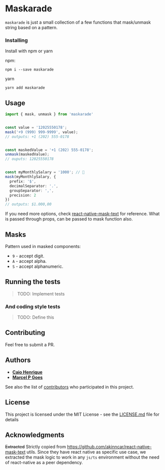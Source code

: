 # Maskarade

`maskarade` is just a small collection of a few functions that mask/unmask string based on a pattern.

### Installing

Install with npm or yarn

npm:
```
npm i --save maskarade
```
yarn
```
yarn add maskarade
```

## Usage
```ts
import { mask, unmask } from 'maskarade'


const value = '12025550178';
mask('+9 (999) 999-9999', value);
// outputs: +1 (202) 555-0178


const maskedValue = '+1 (202) 555-0178';
unmask(maskedValue);
// ouputs: 12025550178


const myMonthlySalary = '1000'; // 🥲
mask(myMonthlySalary, {
  prefix: '$',
  decimalSeparator: '.',
  groupSeparator: ',',
  precision: 2
})
// outputs: $1.000,00
```
If you need more options, check [react-native-mask-text](https://github.com/akinncar/react-native-mask-text) for reference. What is passed through props, can be passed to mask function also.

## Masks
Pattern used in masked components:

- `9` - accept digit.
- `A` - accept alpha.
- `S` - accept alphanumeric.

## Running the tests

>TODO: Implement tests

### And coding style tests

>TODO: Define this

## Contributing

Feel free to submit a PR.

## Authors

* **[Caio Henrique](https://github.com/Coystark)**
* **[Marcel P Goes](https://github.com/glothos)**

See also the list of [contributors](https://github.com/quasardd/mascarade.js/contributors) who participated in this project.

## License

This project is licensed under the MIT License - see the [LICENSE.md](LICENSE.md) file for details

## Acknowledgments
~~Extracted~~ Strictly copied from https://github.com/akinncar/react-native-mask-text utils. Since they have react native as specific use case, we extracted the mask logic to work in any `js/ts` environment without the need of react-native as a peer dependency.
